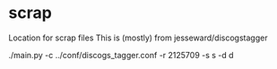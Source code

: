 # scrap
Location for scrap files
This is (mostly) from  jesseward/discogstagger 

./main.py -c ../conf/discogs_tagger.conf -r 2125709 -s s -d d
